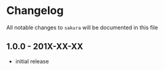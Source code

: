 # Changelog

All notable changes to `sakura` will be documented in this file

## 1.0.0 - 201X-XX-XX

- initial release
